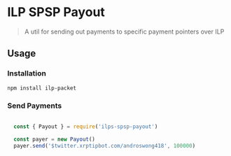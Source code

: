 # ILP SPSP Payout

> A util for sending out payments to specific payment pointers over ILP

## Usage

### Installation

```sh
npm install ilp-packet
```

### Send Payments

```js

  const { Payout } = require('ilps-spsp-payout')

  const payer = new Payout()
  payer.send('$twitter.xrptipbot.com/androswong418', 100000)
```
